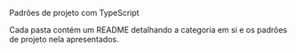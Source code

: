 <p> Padrões de projeto com TypeScript <p/>

Cada pasta contém um README detalhando a categoria em si e os padrões de projeto nela apresentados.
